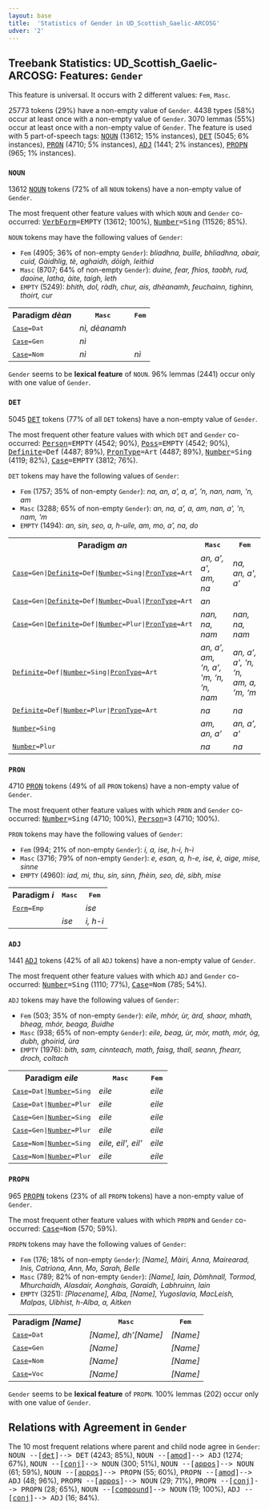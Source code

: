 ```yaml
---
layout: base
title:  'Statistics of Gender in UD_Scottish_Gaelic-ARCOSG'
udver: '2'
---
```


## Treebank Statistics: UD_Scottish_Gaelic-ARCOSG: Features: `Gender`

This feature is universal.
It occurs with 2 different values: `Fem`, `Masc`.

25773 tokens (29%) have a non-empty value of `Gender`.
4438 types (58%) occur at least once with a non-empty value of `Gender`.
3070 lemmas (55%) occur at least once with a non-empty value of `Gender`.
The feature is used with 5 part-of-speech tags: <tt><a href="gd_arcosg-pos-NOUN.html">NOUN</a></tt> (13612; 15% instances), <tt><a href="gd_arcosg-pos-DET.html">DET</a></tt> (5045; 6% instances), <tt><a href="gd_arcosg-pos-PRON.html">PRON</a></tt> (4710; 5% instances), <tt><a href="gd_arcosg-pos-ADJ.html">ADJ</a></tt> (1441; 2% instances), <tt><a href="gd_arcosg-pos-PROPN.html">PROPN</a></tt> (965; 1% instances).

### `NOUN`

13612 <tt><a href="gd_arcosg-pos-NOUN.html">NOUN</a></tt> tokens (72% of all `NOUN` tokens) have a non-empty value of `Gender`.

The most frequent other feature values with which `NOUN` and `Gender` co-occurred: <tt><a href="gd_arcosg-feat-VerbForm.html">VerbForm</a></tt><tt>=EMPTY</tt> (13612; 100%), <tt><a href="gd_arcosg-feat-Number.html">Number</a></tt><tt>=Sing</tt> (11526; 85%).

`NOUN` tokens may have the following values of `Gender`:

* `Fem` (4905; 36% of non-empty `Gender`): <em>bliadhna, buille, bhliadhna, obair, cuid, Gàidhlig, tè, aghaidh, dòigh, leithid</em>
* `Masc` (8707; 64% of non-empty `Gender`): <em>duine, fear, fhios, taobh, rud, daoine, latha, àite, taigh, leth</em>
* `EMPTY` (5249): <em>bhith, dol, ràdh, chur, ais, dhèanamh, feuchainn, tighinn, thoirt, cur</em>

<table>
  <tr><th>Paradigm <i>dèan</i></th><th><tt>Masc</tt></th><th><tt>Fem</tt></th></tr>
  <tr><td><tt><tt><a href="gd_arcosg-feat-Case.html">Case</a></tt><tt>=Dat</tt></tt></td><td><em>nì, dèanamh</em></td><td></td></tr>
  <tr><td><tt><tt><a href="gd_arcosg-feat-Case.html">Case</a></tt><tt>=Gen</tt></tt></td><td><em>nì</em></td><td></td></tr>
  <tr><td><tt><tt><a href="gd_arcosg-feat-Case.html">Case</a></tt><tt>=Nom</tt></tt></td><td><em>nì</em></td><td><em>nì</em></td></tr>
</table>

`Gender` seems to be **lexical feature** of `NOUN`. 96% lemmas (2441) occur only with one value of `Gender`.

### `DET`

5045 <tt><a href="gd_arcosg-pos-DET.html">DET</a></tt> tokens (77% of all `DET` tokens) have a non-empty value of `Gender`.

The most frequent other feature values with which `DET` and `Gender` co-occurred: <tt><a href="gd_arcosg-feat-Person.html">Person</a></tt><tt>=EMPTY</tt> (4542; 90%), <tt><a href="gd_arcosg-feat-Poss.html">Poss</a></tt><tt>=EMPTY</tt> (4542; 90%), <tt><a href="gd_arcosg-feat-Definite.html">Definite</a></tt><tt>=Def</tt> (4487; 89%), <tt><a href="gd_arcosg-feat-PronType.html">PronType</a></tt><tt>=Art</tt> (4487; 89%), <tt><a href="gd_arcosg-feat-Number.html">Number</a></tt><tt>=Sing</tt> (4119; 82%), <tt><a href="gd_arcosg-feat-Case.html">Case</a></tt><tt>=EMPTY</tt> (3812; 76%).

`DET` tokens may have the following values of `Gender`:

* `Fem` (1757; 35% of non-empty `Gender`): <em>na, an, a’, a, a', 'n, nan, nam, ‘n, am</em>
* `Masc` (3288; 65% of non-empty `Gender`): <em>an, na, a’, a, am, nan, a', 'n, nam, 'm</em>
* `EMPTY` (1494): <em>an, sin, seo, a, h-uile, am, mo, a', na, do</em>

<table>
  <tr><th>Paradigm <i>an</i></th><th><tt>Masc</tt></th><th><tt>Fem</tt></th></tr>
  <tr><td><tt><tt><a href="gd_arcosg-feat-Case.html">Case</a></tt><tt>=Gen</tt>|<tt><a href="gd_arcosg-feat-Definite.html">Definite</a></tt><tt>=Def</tt>|<tt><a href="gd_arcosg-feat-Number.html">Number</a></tt><tt>=Sing</tt>|<tt><a href="gd_arcosg-feat-PronType.html">PronType</a></tt><tt>=Art</tt></tt></td><td><em>an, a’, a', am, na</em></td><td><em>na, an, a', a’</em></td></tr>
  <tr><td><tt><tt><a href="gd_arcosg-feat-Case.html">Case</a></tt><tt>=Gen</tt>|<tt><a href="gd_arcosg-feat-Definite.html">Definite</a></tt><tt>=Def</tt>|<tt><a href="gd_arcosg-feat-Number.html">Number</a></tt><tt>=Dual</tt>|<tt><a href="gd_arcosg-feat-PronType.html">PronType</a></tt><tt>=Art</tt></tt></td><td><em>an</em></td><td></td></tr>
  <tr><td><tt><tt><a href="gd_arcosg-feat-Case.html">Case</a></tt><tt>=Gen</tt>|<tt><a href="gd_arcosg-feat-Definite.html">Definite</a></tt><tt>=Def</tt>|<tt><a href="gd_arcosg-feat-Number.html">Number</a></tt><tt>=Plur</tt>|<tt><a href="gd_arcosg-feat-PronType.html">PronType</a></tt><tt>=Art</tt></tt></td><td><em>nan, na, nam</em></td><td><em>nan, na, nam</em></td></tr>
  <tr><td><tt><tt><a href="gd_arcosg-feat-Definite.html">Definite</a></tt><tt>=Def</tt>|<tt><a href="gd_arcosg-feat-Number.html">Number</a></tt><tt>=Sing</tt>|<tt><a href="gd_arcosg-feat-PronType.html">PronType</a></tt><tt>=Art</tt></tt></td><td><em>an, a’, am, 'n, a', 'm, ‘n, ’n, nam</em></td><td><em>an, a’, a', 'n, ‘n, am, a, 'm, ‘m</em></td></tr>
  <tr><td><tt><tt><a href="gd_arcosg-feat-Definite.html">Definite</a></tt><tt>=Def</tt>|<tt><a href="gd_arcosg-feat-Number.html">Number</a></tt><tt>=Plur</tt>|<tt><a href="gd_arcosg-feat-PronType.html">PronType</a></tt><tt>=Art</tt></tt></td><td><em>na</em></td><td><em>na</em></td></tr>
  <tr><td><tt><tt><a href="gd_arcosg-feat-Number.html">Number</a></tt><tt>=Sing</tt></tt></td><td><em>am, an, a’</em></td><td><em>an, a’, a'</em></td></tr>
  <tr><td><tt><tt><a href="gd_arcosg-feat-Number.html">Number</a></tt><tt>=Plur</tt></tt></td><td><em>na</em></td><td><em>na</em></td></tr>
</table>

### `PRON`

4710 <tt><a href="gd_arcosg-pos-PRON.html">PRON</a></tt> tokens (49% of all `PRON` tokens) have a non-empty value of `Gender`.

The most frequent other feature values with which `PRON` and `Gender` co-occurred: <tt><a href="gd_arcosg-feat-Number.html">Number</a></tt><tt>=Sing</tt> (4710; 100%), <tt><a href="gd_arcosg-feat-Person.html">Person</a></tt><tt>=3</tt> (4710; 100%).

`PRON` tokens may have the following values of `Gender`:

* `Fem` (994; 21% of non-empty `Gender`): <em>i, a, ise, h-i, h-ì</em>
* `Masc` (3716; 79% of non-empty `Gender`): <em>e, esan, a, h-e, ise, è, aige, mise, sinne</em>
* `EMPTY` (4960): <em>iad, mi, thu, sin, sinn, fhèin, seo, dè, sibh, mise</em>

<table>
  <tr><th>Paradigm <i>i</i></th><th><tt>Masc</tt></th><th><tt>Fem</tt></th></tr>
  <tr><td><tt><tt><a href="gd_arcosg-feat-Form.html">Form</a></tt><tt>=Emp</tt></tt></td><td></td><td><em>ise</em></td></tr>
  <tr><td><tt></tt></td><td><em>ise</em></td><td><em>i, h-i</em></td></tr>
</table>

### `ADJ`

1441 <tt><a href="gd_arcosg-pos-ADJ.html">ADJ</a></tt> tokens (42% of all `ADJ` tokens) have a non-empty value of `Gender`.

The most frequent other feature values with which `ADJ` and `Gender` co-occurred: <tt><a href="gd_arcosg-feat-Number.html">Number</a></tt><tt>=Sing</tt> (1110; 77%), <tt><a href="gd_arcosg-feat-Case.html">Case</a></tt><tt>=Nom</tt> (785; 54%).

`ADJ` tokens may have the following values of `Gender`:

* `Fem` (503; 35% of non-empty `Gender`): <em>eile, mhòr, ùr, àrd, shaor, mhath, bheag, mhór, beaga, Buidhe</em>
* `Masc` (938; 65% of non-empty `Gender`): <em>eile, beag, ùr, mòr, math, mór, òg, dubh, ghoirid, ùra</em>
* `EMPTY` (1976): <em>bith, sam, cinnteach, math, faisg, thall, seann, fhearr, droch, coltach</em>

<table>
  <tr><th>Paradigm <i>eile</i></th><th><tt>Masc</tt></th><th><tt>Fem</tt></th></tr>
  <tr><td><tt><tt><a href="gd_arcosg-feat-Case.html">Case</a></tt><tt>=Dat</tt>|<tt><a href="gd_arcosg-feat-Number.html">Number</a></tt><tt>=Sing</tt></tt></td><td><em>eile</em></td><td><em>eile</em></td></tr>
  <tr><td><tt><tt><a href="gd_arcosg-feat-Case.html">Case</a></tt><tt>=Dat</tt>|<tt><a href="gd_arcosg-feat-Number.html">Number</a></tt><tt>=Plur</tt></tt></td><td><em>eile</em></td><td><em>eile</em></td></tr>
  <tr><td><tt><tt><a href="gd_arcosg-feat-Case.html">Case</a></tt><tt>=Gen</tt>|<tt><a href="gd_arcosg-feat-Number.html">Number</a></tt><tt>=Sing</tt></tt></td><td><em>eile</em></td><td><em>eile</em></td></tr>
  <tr><td><tt><tt><a href="gd_arcosg-feat-Case.html">Case</a></tt><tt>=Gen</tt>|<tt><a href="gd_arcosg-feat-Number.html">Number</a></tt><tt>=Plur</tt></tt></td><td><em>eile</em></td><td><em>eile</em></td></tr>
  <tr><td><tt><tt><a href="gd_arcosg-feat-Case.html">Case</a></tt><tt>=Nom</tt>|<tt><a href="gd_arcosg-feat-Number.html">Number</a></tt><tt>=Sing</tt></tt></td><td><em>eile, eil', eil’</em></td><td><em>eile</em></td></tr>
  <tr><td><tt><tt><a href="gd_arcosg-feat-Case.html">Case</a></tt><tt>=Nom</tt>|<tt><a href="gd_arcosg-feat-Number.html">Number</a></tt><tt>=Plur</tt></tt></td><td><em>eile</em></td><td><em>eile</em></td></tr>
</table>

### `PROPN`

965 <tt><a href="gd_arcosg-pos-PROPN.html">PROPN</a></tt> tokens (23% of all `PROPN` tokens) have a non-empty value of `Gender`.

The most frequent other feature values with which `PROPN` and `Gender` co-occurred: <tt><a href="gd_arcosg-feat-Case.html">Case</a></tt><tt>=Nom</tt> (570; 59%).

`PROPN` tokens may have the following values of `Gender`:

* `Fem` (176; 18% of non-empty `Gender`): <em>[Name], Màiri, Anna, Mairearad, Inis, Catrìona, Ann, Mo, Sarah, Belle</em>
* `Masc` (789; 82% of non-empty `Gender`): <em>[Name], Iain, Dòmhnall, Tormod, Mhurchaidh, Alasdair, Aonghais, Garaidh, Labhruinn, lain</em>
* `EMPTY` (3251): <em>[Placename], Alba, [Name], Yugoslavia, MacLeish, Malpas, Uibhist, h-Alba, a, Aitken</em>

<table>
  <tr><th>Paradigm <i>[Name]</i></th><th><tt>Masc</tt></th><th><tt>Fem</tt></th></tr>
  <tr><td><tt><tt><a href="gd_arcosg-feat-Case.html">Case</a></tt><tt>=Dat</tt></tt></td><td><em>[Name], dh’[Name]</em></td><td><em>[Name]</em></td></tr>
  <tr><td><tt><tt><a href="gd_arcosg-feat-Case.html">Case</a></tt><tt>=Gen</tt></tt></td><td><em>[Name]</em></td><td><em>[Name]</em></td></tr>
  <tr><td><tt><tt><a href="gd_arcosg-feat-Case.html">Case</a></tt><tt>=Nom</tt></tt></td><td><em>[Name]</em></td><td><em>[Name]</em></td></tr>
  <tr><td><tt><tt><a href="gd_arcosg-feat-Case.html">Case</a></tt><tt>=Voc</tt></tt></td><td><em>[Name]</em></td><td><em>[Name]</em></td></tr>
</table>

`Gender` seems to be **lexical feature** of `PROPN`. 100% lemmas (202) occur only with one value of `Gender`.

## Relations with Agreement in `Gender`

The 10 most frequent relations where parent and child node agree in `Gender`:
<tt>NOUN --[<tt><a href="gd_arcosg-dep-det.html">det</a></tt>]--> DET</tt> (4243; 85%),
<tt>NOUN --[<tt><a href="gd_arcosg-dep-amod.html">amod</a></tt>]--> ADJ</tt> (1274; 67%),
<tt>NOUN --[<tt><a href="gd_arcosg-dep-conj.html">conj</a></tt>]--> NOUN</tt> (300; 51%),
<tt>NOUN --[<tt><a href="gd_arcosg-dep-appos.html">appos</a></tt>]--> NOUN</tt> (61; 59%),
<tt>NOUN --[<tt><a href="gd_arcosg-dep-appos.html">appos</a></tt>]--> PROPN</tt> (55; 60%),
<tt>PROPN --[<tt><a href="gd_arcosg-dep-amod.html">amod</a></tt>]--> ADJ</tt> (48; 96%),
<tt>PROPN --[<tt><a href="gd_arcosg-dep-appos.html">appos</a></tt>]--> NOUN</tt> (29; 71%),
<tt>PROPN --[<tt><a href="gd_arcosg-dep-conj.html">conj</a></tt>]--> PROPN</tt> (28; 65%),
<tt>NOUN --[<tt><a href="gd_arcosg-dep-compound.html">compound</a></tt>]--> NOUN</tt> (19; 100%),
<tt>ADJ --[<tt><a href="gd_arcosg-dep-conj.html">conj</a></tt>]--> ADJ</tt> (16; 84%).

